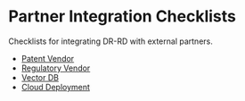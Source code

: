 # Partner Integration Checklists

Checklists for integrating DR-RD with external partners.

- [Patent Vendor](partner_checklists/patent_vendor.md)
- [Regulatory Vendor](partner_checklists/regulatory_vendor.md)
- [Vector DB](partner_checklists/vector_db.md)
- [Cloud Deployment](partner_checklists/cloud_deploy.md)

